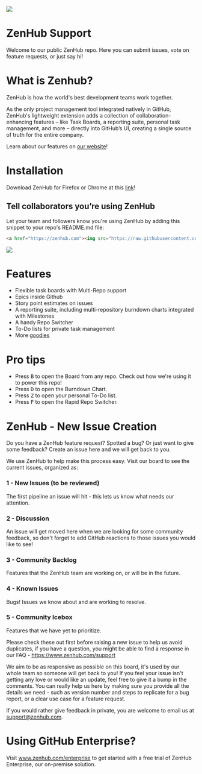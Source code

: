 <a href="https://zenhub.com"><img src="https://raw.githubusercontent.com/ZenHubIO/support/master/zenhub-badge.png"></a>

# ZenHub Support

Welcome to our public ZenHub repo. Here you can submit issues, vote on feature requests, or just say hi!

# What is Zenhub?
ZenHub is how the world's best development teams work together. 

As the only project management tool integrated natively in GitHub, ZenHub's lightweight extension adds a collection of collaboration-enhancing features – like Task Boards, a reporting suite, personal task management, and more – directly into GitHub’s UI, creating a single source of truth for the entire company.

Learn about our features on [our website](https://www.zenhub.com/)!

# Installation

Download ZenHub for Firefox or Chrome at this [link](https://www.zenhub.com/)!

## Tell collaborators you’re using ZenHub

Let your team and followers know you're using ZenHub by adding this snippet to your repo's README.md file:

```html
<a href="https://zenhub.com"><img src="https://raw.githubusercontent.com/ZenHubIO/support/master/zenhub-badge.png"></a>
```
<a href="https://zenhub.com"><img src="https://raw.githubusercontent.com/ZenHubIO/support/master/zenhub-badge.png"></a>

# Features
- Flexible task boards with Multi-Repo support
- Epics inside Github 
- Story point estimates on issues 
- A reporting suite, including multi-repository burndown charts integrated with Milestones 
- A handy Repo Switcher 
- To-Do lists for private task management
- More [goodies](https://www.zenhub.com/features)


# Pro tips
- Press <kbd>B</kbd> to open the Board from any repo. Check out how we're using it to power this repo!
- Press <kbd>D</kbd> to open the Burndown Chart.
- Press <kbd>Z</kbd> to open your personal To-Do list.
- Press <kbd>F</kbd> to open the Rapid Repo Switcher.

# ZenHub - New Issue Creation

Do you have a ZenHub feature request? Spotted a bug? Or just want to give some feedback? Create an issue here and we will get back to you.

We use ZenHub to help make this process easy. Visit our board to see the current issues, organized as:

### 1 - New Issues (to be reviewed)

The first pipeline an issue will hit - this lets us know what needs our attention.

### 2 - Discussion

An issue will get moved here when we are looking for some community feedback, so don't forget to add GitHub reactions to those issues you would like to see!

### 3 - Community Backlog

Features that the ZenHub team are working on, or will be in the future.

### 4 - Known Issues

Bugs! Issues we know about and are working to resolve.

### 5 - Community Icebox

Features that we have yet to prioritize.

Please check these out first before raising a new issue to help us avoid duplicates, if you have a question, you might be able to find a response in our FAQ - https://www.zenhub.com/support

We aim to be as responsive as possible on this board, it's used by our whole team so someone will get back to you! If you feel your issue isn't getting any love or would like an update, feel free to give it a bump in the comments. You can really help us here by making sure you provide all the details we need - such as version number and steps to replicate for a bug report, or a clear use case for a feature request.

If you would rather give feedback in private, you are welcome to email us at support@zenhub.com. 

# Using GitHub Enterprise? 

Visit www.zenhub.com/enterprise to get started with a free trial of ZenHub Enterprise, our on-premise solution. 




